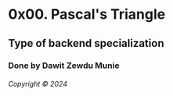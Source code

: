 # 0x00. Pascal's Triangle

## Type of backend specialization

### Done by Dawit Zewdu Munie

###### Copyright &copy; 2024
